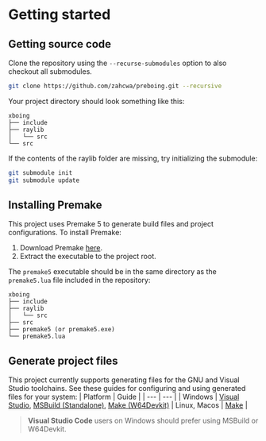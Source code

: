 # Getting started

## Getting source code
Clone the repository using the `--recurse-submodules` option to also checkout all submodules.
```sh
git clone https://github.com/zahcwa/preboing.git --recursive
```
Your project directory should look something like this:
```
xboing
├── include
├── raylib
│   └── src
└── src
```
If the contents of the raylib folder are missing, try initializing the submodule:
```sh
git submodule init
git submodule update
```
## Installing Premake
This project uses Premake 5 to generate build files and project configurations. To install Premake:
  1. Download Premake [here](https://premake.github.io/download).
  2. Extract the executable to the project root.

The `premake5` executable should be in the same directory as the `premake5.lua` file included in the repository:
```
xboing
├── include
├── raylib
│   └── src
├── src
├── premake5 (or premake5.exe)
└── premake5.lua
```
## Generate project files
This project currently supports generating files for the GNU and Visual Studio toolchains. See these guides for configuring and using generated files for your system:
| Platform | Guide |
| --- | --- |
| Windows | [Visual Studio], [MSBuild (Standalone)][MSBuild], [Make (W64Devkit)][W64Devkit]
| Linux, Macos | [Make] |
> **Visual Studio Code** users on Windows should prefer using MSBuild or W64Devkit.

[Visual Studio]: ../building/visual-studio.md
[MSBuild]: ../building/msbuild.md
[W64Devkit]: ../building/w64devkit.md
[Make]: ../building/gmake.md

